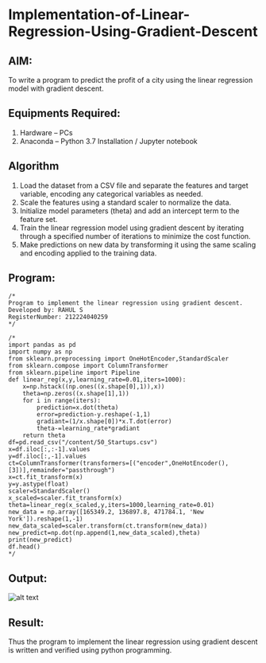 # Implementation-of-Linear-Regression-Using-Gradient-Descent

## AIM:
To write a program to predict the profit of a city using the linear regression model with gradient descent.

## Equipments Required:
1. Hardware – PCs
2. Anaconda – Python 3.7 Installation / Jupyter notebook

## Algorithm
1. Load the dataset from a CSV file and separate the features and target variable, encoding any categorical variables as needed.
2. Scale the features using a standard scaler to normalize the data.
3. Initialize model parameters (theta) and add an intercept term to the feature set.
4. Train the linear regression model using gradient descent by iterating through a specified number of iterations to minimize the cost function.
5. Make predictions on new data by transforming it using the same scaling and encoding applied to the training data.
 

## Program:
```
/*
Program to implement the linear regression using gradient descent.
Developed by: RAHUL S 
RegisterNumber: 212224040259
*/
```  
```
/*
import pandas as pd
import numpy as np
from sklearn.preprocessing import OneHotEncoder,StandardScaler
from sklearn.compose import ColumnTransformer
from sklearn.pipeline import Pipeline
def linear_reg(x,y,learning_rate=0.01,iters=1000):
    x=np.hstack((np.ones((x.shape[0],1)),x))
    theta=np.zeros((x.shape[1],1))
    for i in range(iters):
        prediction=x.dot(theta)
        error=prediction-y.reshape(-1,1)
        gradiant=(1/x.shape[0])*x.T.dot(error)
        theta-=learning_rate*gradiant
    return theta
df=pd.read_csv("/content/50_Startups.csv")
x=df.iloc[:,:-1].values
y=df.iloc[:,-1].values
ct=ColumnTransformer(transformers=[("encoder",OneHotEncoder(),[3])],remainder="passthrough")
x=ct.fit_transform(x)
y=y.astype(float)
scaler=StandardScaler()
x_scaled=scaler.fit_transform(x)
theta=linear_reg(x_scaled,y,iters=1000,learning_rate=0.01)
new_data = np.array([165349.2, 136897.8, 471784.1, 'New York']).reshape(1,-1)
new_data_scaled=scaler.transform(ct.transform(new_data))
new_predict=np.dot(np.append(1,new_data_scaled),theta)
print(new_predict)
df.head()
*/
```

## Output:
![alt text](image.png)


## Result:
Thus the program to implement the linear regression using gradient descent is written and verified using python programming.
